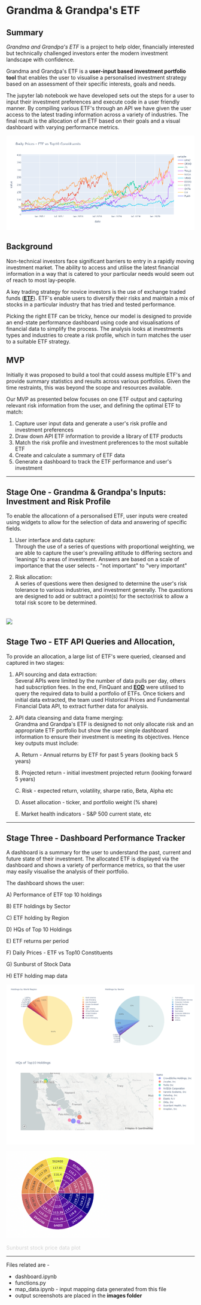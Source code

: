 
# Grandma & Grandpa's ETF

## Summary

*Grandma and Grandpa's ETF* is a project to help older, financially interested but technically challenged investors enter the modern investment landscape with confidence.  

Grandma and Grandpa's ETF is a **user-input based investment portfolio tool** that enables the user to visualise a personalised investment strategy based on an assessment of their specific interests, goals and needs.

The jupyter lab notebook we have developed sets out the steps for a user to input their investment preferences and execute code in a user friendly manner. By compiling various ETF's through an API we have given the user access to the latest trading information across a variety of industries. The final result is the allocation of an ETF based on their goals and a visual dashboard with varying performance metrics.   

![](daily_prices_etf_vs_top10.png)

## Background
Non-technical investors face significant barriers to entry in a rapidly moving investment market. The ability to access and utilise the latest financial information in a way that is catered to your particular needs would seem out of reach to most lay-people. 

A key trading strategy for novice investors is the use of exchange traded funds ([**ETF**](https://www.investopedia.com/terms/e/etf.asp)). ETF's enable users to diversify their risks and maintain a mix of stocks in a particular industry that has tried and tested performance. 

Picking the right ETF can be tricky, hence our model is designed to provide an end-state performance dashboard using code and visualisations of financial data to simplify the process. The analysis looks at investments types and industries to create a risk profile, which in turn matches the user to a suitable ETF strategy.

## MVP
Initially it was proposed to build a tool that could assess multiple ETF's and provide summary statistics and results across various portfolios. Given the time restraints, this was beyond the scope and resources available. 

Our MVP as presented below focuses on one ETF output and capturing relevant risk information from the user, and defining the optimal ETF to match:

1. Capture user input data and generate a user's risk profile and investment preferences
2. Draw down API ETF information to provide a library of ETF products
3. Match the risk profile and investment preferences to the most suitable ETF
4. Create and calculate a summary of ETF data
5. Generate a dashboard to track the ETF performance and user's investment


-------------
 
## Stage One - Grandma & Grandpa's Inputs: Investment and Risk Profile

 To enable the allocationn of a personalised ETF, user inputs were created using widgets to allow for the selection of data and answering of specific fields.   

1. User interface and data capture:  
Through the use of a series of questions with proportional weighting, we are able to capture the user's prevailing attitude to differing sectors and 'leanings' to areas of investment. Answers are based on a scale of importance that the user selects - "not important" to "very important"

2. Risk allocation:  
A series of questions were then designed to determine the user's risk tolerance to various industries, and investment generally. The questions are designed to add or subtract a point(s) for the sector/risk to allow a total risk score to be determined.


![]( userinput.gif)
---------------

## Stage Two - ETF API Queries and Allocation,
 
To provide an allocation, a large list of ETF's were queried, cleansed and captured in two stages:

1. API sourcing and data extraction:  
Several APIs were limited by the number of data pulls per day, others had subscription fees. In the end, FinQuant and [**EOD**](https://eodhistoricaldata.com/) were utilised to query the required data to build a portfolio of ETFs. Once tickers and initial data extracted, the team used Historical Prices and Fundamental Financial Data API, to extract further data for analysis.


2. API data cleansing and data frame merging:  
Grandma and Grandpa's ETF is designed to not only allocate risk and an appropriate ETF portfolio but show the user simple dashboard information to ensure their investment is meeting its objectives.
Hence key outputs must include:  

    A. Return - Annual returns by ETF for past 5 years (looking back 5 years)

    B. Projected return - initial investment projected return (looking forward 5 years)

    C. Risk - expected return, volatility, sharpe ratio, Beta, Alpha etc

    D. Asset allocation - ticker, and portfolio weight (% share)

    E. Market health indicators - S&P 500 current state, etc

--------------

## Stage Three - Dashboard Performance Tracker

A dashboard is a summary for the user to understand the past, current and future state of their investment. The allocated ETF is displayed via the dashboard and shows a variety of performance metrics, so that the user may easily visualise the analysis of their portfolio.

The dashboard shows the user:

A) Performance of ETF top 10 holdings

B) ETF holdings by Sector

C) ETF holding by Region

D) HQs of Top 10 Holdings

E) ETF returns per period

F) Daily Prices - ETF vs Top10 Constituents

G) Sunburst of Stock Data

H) ETF holding map data

![]( dash.png)

<img src=" sunbursts-stock-price-data.png" alt="sunburst" width="55%" />

<font size="small" color="lightgrey">Sunburst stock price data plot</font>

----  

Files related are - 
<ul><li>dashboard.ipynb</li>
 <li>functions.py</li>
 <li>map_data.ipynb - input mapping data generated from this file </li>
 <li>output screenshots are placed in the <strong>images folder</strong></li>
  </ul>

